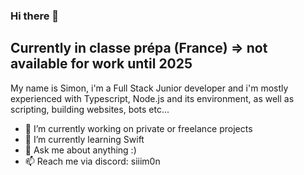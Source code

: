 ### Hi there 👋

## Currently in classe prépa (France) => not available for work until 2025

My name is Simon, i'm a Full Stack Junior developer and i'm mostly experienced with Typescript, Node.js and its environment, as well as scripting, building websites, bots etc...
- 🔭 I’m currently working on private or freelance projects
- 🌱 I’m currently learning Swift
- 💬 Ask me about anything :)
- 📫 Reach me via discord: siiim0n
